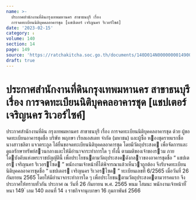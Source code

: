 ```yaml
---
name: >-
  ประกาศสำนักงานที่ดินกรุงเทพมหานคร สาขาธนบุรี เรื่อง
  การจดทะเบียนนิติบุคคลอาคารชุด [แชปเตอร์ เจริญนคร ริเวอร์ไซค์]
date: '2023-02-15'
category: ง
volume: 140
section: 14
page: 149
source: 'https://ratchakitcha.soc.go.th/documents/140D014N0000000014900.pdf'
draft: true
---
```


# ประกาศสำนักงานที่ดินกรุงเทพมหานคร สาขาธนบุรี เรื่อง การจดทะเบียนนิติบุคคลอาคารชุด [แชปเตอร์ เจริญนคร ริเวอร์ไซค์]

ประกาศสํานักงานที่ดิน กรุงเทพมหานคร สาขาธนบุรี เรื่อง การจดทะเบียนนิติบุคคลอาคารชุด ด้วย ผู้ขอจดทะเบียนอาคารชุดชื่อ บริษัท พฤกษา เรียลเอสเตท จํากัด (มหาชน) และผู้ซื้อ หองชุดรายแรกชื่อ นางสาวชลิตา แจวตระกูล ได้ยื่นขอจดทะเบียนนิติบุคคลอาคารชุด โดยมีวัตถุประสงค เพื่อจัดการและดูแลรักษาทรัพย์สวนกลางและให้มีอํานาจกระทําการใด ๆ ทั้งนี้ ตามมติของเจ้าของรวม ภายใตบังคับแห่งพระราชบัญญัตินี้ เพื่อประโยชนตามวัตถุประสงคดังกลาวของอาคารชุดชื่อ “ แชปเตอร เจริญนคร ริเวอรไซด ” พนักงานเจ้าหน้าที่ได้พิจารณาแล้วเห็นวาถูกต้อง จึงรับจดทะเบียนนิติบุคคลอาคารชุดชื่อ “ แชปเตอร เจริญนคร ริเวอรไซด ” ทะเบียนเลขที่ 6/2565 เมื่อวันที่ 26 กันยายน 2565 โดยให้มีอํานาจกระทําการใด ๆ เพื่อประโยชนตามวัตถุประสงคตามวรรคแรก จึงประกาศให้ทราบทั่วกัน ประกาศ ณ วันที่ 26 กันยายน พ.ศ. 2565 พนม โสมนะ พนักงานเจ้าหน้าที่ ้ หนา 149 ่ เลม 140 ตอนที่ 14 ง ราชกิจจานุเบกษา 16 กุมภาพันธ์ 2566
